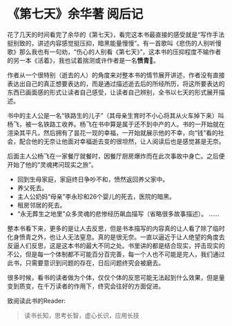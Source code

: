 # 《第七天》余华著  阅后记

花了几天的时间看完了余华的《第七天》，看完这本书最直接的感受就是“写作手法挺别致的，讲述内容感觉挺压抑，暗黑能量慢慢”。有一首歌叫《悲伤的人别听慢歌》那么我也有一句劝，“伤心的人别看《第七天》”，这本书的压抑程度不输作者的另一本《活着》，我也试着揣测或许作者是一名**愤青**🤔。

作者从一个很特别（逝去的人）的角度来对整本书的情节展开讲述，作者没有直接表达出自己的真正想要表达的，而是通过描述逝去后的所经所历，将这所要表达的东西已画面感的形式让读者自己感受，让读者自己辨别，全书以七天的形式展开描述。

书中的主人公是一名“铁路生的儿子”（其母亲生育时不小心将其从火车掉下来）叫杨飞，被一名铁路工收养。杨飞在书中算是属于还不到中产的人。书的一开始就在渲染其平凡，然后拥有了昙花一现的幸福，一开始就展示他的不幸，向“钱”看的社会，配合他的无奈让他面对幸福逝去变的很坦然，让人阅读后也是感觉甚是无奈。

后面主人公杨飞在一家餐厅就餐时，因餐厅厨房爆炸而在此次事故中身亡。之后便开始了他的“灵魂拷问现实之旅”。
* 回到生母家庭，家庭终日争吵不和，愤然返回养父家中。
* 养父死去。
* 主人公奶妈“母亲”李永珍和26个婴儿的死去，医院的暗黑。
* 租房邻居的死去。
* “永无葬生之地里”众多灵魂的悲惨经历飙血描写（省略很多故事描述）。
......

整本书看下来，更多的是让人去反思，但是书本描写的内容真的让人看了除了临时化身愤青之外，也让人无法窒息。真的是很无奈。一直以逼近于让人绝望的角度去反逼人们反思，这是这本书的最大不同之处。书里讲的都是结合现实，抨击现实的不公，但是每一个体制都不可能百分百完善，每一个人也不可能是完人，我们通过此书，只需要意识到问题的存在，日后问题终究会被磨去。

很多时候，看书的读者做为个体，仅仅个体的反思可能无法起到什么效果，但是量变到质变，在千万读者的作用下，终究会往好的方面促进。

致阅读此书的Reader:
> 读书长知，思考长智，虚心长识，应用长技
